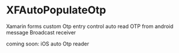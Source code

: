 # XFAutoPopulateOtp
Xamarin forms custom Otp entry control auto read OTP from android message Broadcast receiver

coming soon: iOS auto Otp reader
